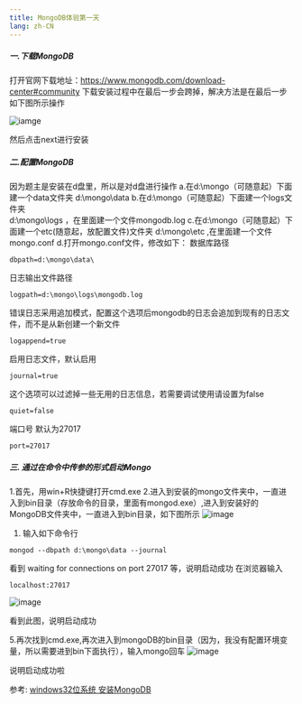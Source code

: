 ```yaml
---
title: MongoDB体验第一天
lang: zh-CN
---
```

<!-- more -->

##### 一.下载MongoDB
打开官网下载地址：https://www.mongodb.com/download-center#community
下载安装过程中在最后一步会跨掉，解决方法是在最后一步如下图所示操作

![iamge](http://wx2.sinaimg.cn/mw690/0060lm7Tly1ftakyvqkoqj30h80dfgmc.jpg)

然后点击next进行安装
#####  二.配置MongoDB
因为题主是安装在d盘里，所以是对d盘进行操作
a.在d:\mongo（可随意起）下面建一个data文件夹 d:\mongo\data
b.在d:\mongo（可随意起）下面建一个logs文件夹<br> d:\mongo\logs ，在里面建一个文件mongodb.log
c.在d:\mongo（可随意起）下面建一个etc(随意起，放配置文件)文件夹 d:\mongo\etc ,在里面建一个文件mongo.conf
d.打开mongo.conf文件，修改如下：
数据库路径
```
dbpath=d:\mongo\data\
```
日志输出文件路径
```
logpath=d:\mongo\logs\mongodb.log
```
错误日志采用追加模式，配置这个选项后mongodb的日志会追加到现有的日志文件，而不是从新创建一个新文件
```
logappend=true
```
启用日志文件，默认启用
```
journal=true
```
这个选项可以过滤掉一些无用的日志信息，若需要调试使用请设置为false
```
quiet=false
```
端口号 默认为27017
```
port=27017
```
##### 三. 通过在命令中传参的形式启动Mongo
1.首先，用win+R快捷键打开cmd.exe
2.进入到安装的mongo文件夹中，一直进入到bin目录（存放命令的目录，里面有mongod.exe）,进入到安装好的MongoDB文件夹中，一直进入到bin目录，如下图所示
![image](http://wx1.sinaimg.cn/mw690/0060lm7Tly1ftalb0gjs0j30mf02o0jr.jpg
)
1. 输入如下命令行
```
mongod --dbpath d:\mongo\data --journal
```
看到 waiting for connections on port 27017 等，说明启动成功
在浏览器输入 
```
localhost:27017
```
![image](http://wx2.sinaimg.cn/mw690/0060lm7Tly1ftalgd7kcfj30nf0db3ye.jpg)

看到此图，说明启动成功

5.再次找到cmd.exe,再次进入到mongoDB的bin目录（因为，我没有配置环境变量，所以需要进到bin下面执行），输入mongo回车
![image](http://wx2.sinaimg.cn/mw690/0060lm7Tly1ftaljlflmjj30my0qfaae.jpg)

说明启动成功啦

参考: 
[windows32位系统 安装MongoDB](http://www.imooc.com/article/18438)